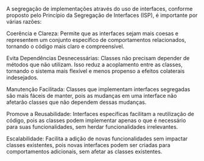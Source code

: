 A segregação de implementações através do uso de interfaces, conforme proposto pelo Princípio da Segregação de Interfaces (ISP), é importante por várias razões:

Coerência e Clareza:
Permite que as interfaces sejam mais coesas e representem um conjunto específico de comportamentos relacionados, tornando o código mais claro e compreensível.

Evita Dependências Desnecessárias:
Classes não precisam depender de métodos que não utilizam. Isso reduz a acoplamento entre as classes, tornando o sistema mais flexível e menos propenso a efeitos colaterais indesejados.

Manutenção Facilitada:
Classes que implementam interfaces segregadas são mais fáceis de manter, pois as mudanças em uma interface não afetarão classes que não dependem dessas mudanças.

Promove a Reusabilidade:
Interfaces específicas facilitam a reutilização de código, pois as classes podem implementar apenas o que é necessário para suas funcionalidades, sem herdar funcionalidades irrelevantes.

Escalabilidade:
Facilita a adição de novas funcionalidades sem impactar classes existentes, pois novas interfaces podem ser criadas para comportamentos adicionais, sem afetar as classes existentes.